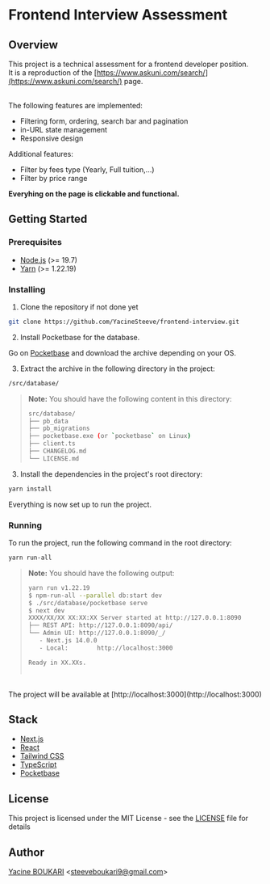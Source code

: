 # Frontend Interview Assessment

## Overview

This project is a technical assessment for a frontend developer position.
<br/>
It is a reproduction of the [https://www.askuni.com/search/](https://www.askuni.com/search/) page.

<br/>
The following features are implemented: 

- Filtering form, ordering, search bar and pagination
- in-URL state management
- Responsive design

Additional features:
- Filter by fees type (Yearly, Full tuition,...)
- Filter by price range


**Everyhing on the page is clickable and functional.**

## Getting Started

### Prerequisites

- [Node.js](https://nodejs.org/en/) (>= 19.7)
- [Yarn](https://yarnpkg.com/en/) (>= 1.22.19)

### Installing

1. Clone the repository if not done yet

```bash
git clone https://github.com/YacineSteeve/frontend-interview.git
```

2. Install Pocketbase for the database.

Go on [Pocketbase](https://pocketbase.io/docs/) and download the archive depending on your OS.

3. Extract the archive in the following directory in the project:

```bash
/src/database/
```

> 
> **Note:** You should have the following content in this directory:
> 
> ```bash
> src/database/
> ├── pb_data
> ├── pb_migrations
> ├── pocketbase.exe (or `pocketbase` on Linux)
> ├── client.ts
> ├── CHANGELOG.md
> └── LICENSE.md
> ```
> 

3. Install the dependencies in the project's root directory:

```bash
yarn install
```

Everything is now set up to run the project.

### Running

To run the project, run the following command in the root directory:

```bash
yarn run-all
```

>
> **Note:** You should have the following output:
> ```bash
> yarn run v1.22.19
> $ npm-run-all --parallel db:start dev
> $ ./src/database/pocketbase serve
> $ next dev
> XXXX/XX/XX XX:XX:XX Server started at http://127.0.0.1:8090
> ├── REST API: http://127.0.0.1:8090/api/
> └── Admin UI: http://127.0.0.1:8090/_/
>    - Next.js 14.0.0
>    - Local:        http://localhost:3000
> 
> Ready in XX.XXs.
>  

<br/>
The project will be available at [http://localhost:3000](http://localhost:3000)

## Stack

- [Next.js](https://nextjs.org/)
- [React](https://reactjs.org/)
- [Tailwind CSS](https://tailwindcss.com/)
- [TypeScript](https://www.typescriptlang.org/)
- [Pocketbase](https://pocketbase.io/)

## License

This project is licensed under the MIT License - see the [LICENSE](https://github.com/YacineSteeve/frontend-interview/blob/main/LICENSE) file for details

## Author

[Yacine BOUKARI](https://github.com/YacineSteeve) <<a href="mailto:steeveboukari9@gmail.com">steeveboukari9@gmail.com</a>>
